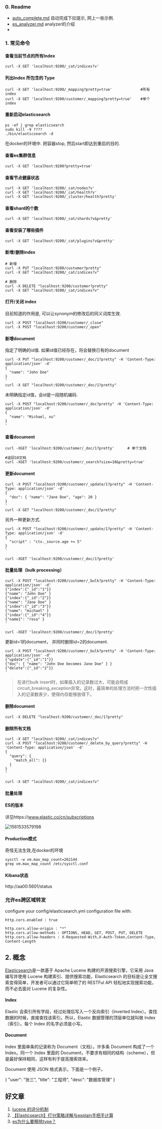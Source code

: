 ### 0. Readme

- [auto_complete.md](auto_complete.md) 自动完成下拉提示, 网上一些示例. 
- [es_analyzer.md](es_analyzer.md) analyzer的介绍
- 

### 1. 常见命令

#### 查看当前节点的所有Index

```shell
curl -X GET 'localhost:9200/_cat/indices?v'	
```

#### 列出Index 所包含的 Type

```shell
curl -X GET 'localhost:9200/_mapping?pretty=true'   	      #所有index
curl -X GET 'localhost:9200/customer/_mapping?pretty=true'    #单个index 
```

#### 重新启动elasticsearch

~~~shell
ps -ef | grep elasticsearch
sudo kill -9 ????
./bin/elasticsearch -d
~~~

在docker的环境中. 把容器stop, 然后start即达到重启的目的. 

#### 查看es集群信息

~~~
curl -X GET 'localhost:9200?pretty=true'
~~~

#### 查看节点健康状态

~~~shell
curl -X GET 'localhost:9200/_cat/nodes?v'
curl -X GET 'localhost:9200/_cat/health?v'
curl -X GET 'localhost:9200/_cluster/health?pretty'
~~~

#### 查看shard的个数

~~~shell
curl -X GET 'localhost:9200/_cat/shards?v&pretty'
~~~

#### 查看安装了哪些插件

~~~shell
curl -X GET 'localhost:9200/_cat/plugins?v&pretty'
~~~

#### 新增/删除index

~~~shell
# 新增
curl -X PUT "localhost:9200/customer?pretty"
curl -X GET "localhost:9200/_cat/indices?v"

# 删除
curl -X DELETE "localhost:9200/customer?pretty"
curl -X GET "localhost:9200/_cat/indices?v"

~~~

#### 打开/关闭 index

目前知道的作用是, 可以让synonym的修改后的同义词库生效. 

~~~shell
curl -X POST "localhost:9200/customer/_close"
curl -X POST "localhost:9200/customer/_open"
~~~

#### 新增document

指定了明确的id值. 如果id值已经存在，将会替换已有的document

~~~shell
curl -X PUT "localhost:9200/customer/_doc/1?pretty" -H 'Content-Type: application/json' -d'
{
  "name": "John Doe"
}
'
curl -X GET "localhost:9200/customer/_doc/1?pretty"
~~~

 未明确指定id值，会id是一段随机编码.

~~~shell
curl -X POST "localhost:9200/customer/_doc?pretty" -H 'Content-Type: application/json' -d'
{
  "name": "Michael, xu"
}
'
~~~

#### 查看document

~~~shell
curl -XGET 'localhost:9200/customer/_doc/1?pretty'      # 单个文档

#返回10文档  
curl -XGET 'localhost:9200/customer/_search?size=10&pretty=true'
~~~

#### 更新document

~~~shell
curl -X POST "localhost:9200/customer/_update/1?pretty" -H 'Content-Type: application/json' -d'
{
  "doc": { "name": "Jane Doe", "age": 20 }
}
'
curl -X GET "localhost:9200/customer/_doc/1?pretty"
~~~

另外一种更新方式. 

~~~shell
curl -X POST "localhost:9200/customer/_update/1?pretty" -H 'Content-Type: application/json' -d'
{
  "script" : "ctx._source.age += 5"
}
'

curl -XGET 'localhost:9200/customer/_doc/1?pretty'	

~~~

#### 批量处理（bulk processing）

~~~shell
curl -X POST "localhost:9200/customer/_bulk?pretty" -H 'Content-Type: application/json' -d'
{"index":{"_id":"1"}}
{"name": "John Doe" }
{"index":{"_id":"2"}}
{"name": "Jane Doe" }
{"index":{"_id":"3"}}
{"name": "michael" }
{"index":{"_id":"4"}}
{"name1": "rosa" }
'

curl -XGET 'localhost:9200/customer/_doc/1?pretty'	
~~~

更新id=1的document， 并同时删除id=2的document. 

~~~shell
curl -X POST "localhost:9200/customer/_bulk?pretty" -H 'Content-Type: application/json' -d'
{"update":{"_id":"1"}}
{"doc": { "name": "John Doe becomes Jane Doe" } }
{"delete":{"_id":"2"}}
'

~~~

> 在进行bulk insert时，如果插入的记录数过大，可能会照成circuit_breaking_exception异常。这时，最简单的处理方法时把一次性插入的记录数表少，使得内存能够放得下。

#### 删除document

```shell
curl -X DELETE "localhost:9200/customer/_doc/1?pretty"
```

#### 删除所有文档

```shell
curl -X GET "localhost:9200/_cat/indices?v" 
curl -X POST "localhost:9200/customer/_delete_by_query?pretty" -H 'Content-Type: application/json' -d'
{
  "query": { 
    "match_all": {}
  }
}
'

curl -X GET "localhost:9200/_cat/indices?v" 
```

#### 批量处理

#### ES的版本

详见https://www.elastic.co/cn/subscriptions

![1561533579198](image/1561533579198.png)

#### Production模式

奇怪无法生效,在docker的环境

~~~
sysctl -w vm.max_map_count=262144
grep vm.max_map_count /etc/sysctl.conf
~~~

#### Kibana状态

http://aa00:5601/status

### 允许es跨区域转发

configure your config/elasticsearch.yml configuration file with:

~~~
http.cors.enabled : true
 
http.cors.allow-origin : "*"
http.cors.allow-methods : OPTIONS, HEAD, GET, POST, PUT, DELETE
http.cors.allow-headers : X-Requested-With,X-Auth-Token,Content-Type, Content-Length
~~~

## 2. 概念

[Elasticsearch](http://www.elasticsearch.org/)是一款基于 Apache Lucene 构建的开源搜索引擎，它采用 Java 编写并使用 Lucene 构建索引、提供搜索功能，Elasticsearch 的目标是让全文搜索变得简单，开发者可以通过它简单明了的 RESTFul API 轻松地实现搜索功能，而不必去面对 Lucene 的复杂性。

#### Index

Elastic 会索引所有字段，经过处理后写入一个反向索引（Inverted Index）。查找数据的时候，直接查找该索引。所以，Elastic 数据管理的顶层单位就叫做 Index（索引）。每个 Index 的名字必须是小写。

#### Document

Index 里面单条的记录称为 Document（文档）。许多条 Document 构成了一个 Index。同一个 Index 里面的 Document，不要求有相同的结构（scheme），但是最好保持相同，这样有利于提高搜索效率。

Document 使用 JSON 格式表示，下面是一个例子。

{   "user": "张三",   "title": "工程师",   "desc": "数据库管理" }

## 好文章

1. [lucene 的评分机制](https://www.cnblogs.com/yjf512/p/4860134.html)
2. [【Elasticsearch】打分策略详解与explain手把手计算](https://blog.csdn.net/molong1208/article/details/50623948)
3. [es为什么要移除type？](https://www.cnblogs.com/huangfox/p/9460361.html)

